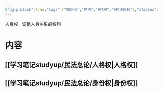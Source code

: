 ```yaml
---
{"dg-publish":true,"tags":["知识点","民法","#权利","#民法权利"],"aliases":["非财产权"],"permalink":"/学习笔记studyup/民法总论/人身权/","dgPassFrontmatter":true,"created":"2024-07-05T15:16:04.570+08:00","updated":"2024-11-11T22:59:25.424+08:00"}
---
```


人身权：调整人身关系的权利
# 内容
## [[学习笔记studyup/民法总论/人格权\|人格权]]
## [[学习笔记studyup/民法总论/身份权\|身份权]]